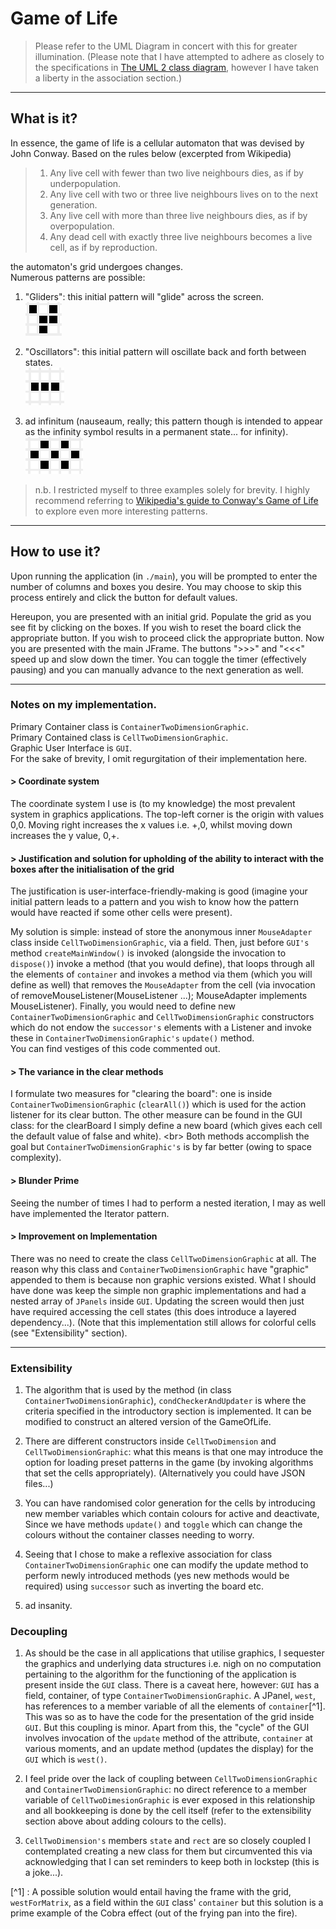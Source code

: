 
# Game of Life 


> Please refer to the UML Diagram in concert with this for greater illumination. 
(Please note that I have attempted to adhere as closely to the specifications in [The UML 2 class diagram](https://developer.ibm.com/articles/the-class-diagram/), however I have taken a liberty in the association section.)<br/> 

---

## What is it? 
In essence, the game of life is a cellular automaton that was devised by John Conway. Based on the rules below (excerpted from Wikipedia)

> 1. Any live cell with fewer than two live neighbours dies, as if by underpopulation. <br/>
> 2. Any live cell with two or three live neighbours lives on to the next generation. <br/>
> 3. Any live cell with more than three live neighbours dies, as if by overpopulation. <br/>
> 4. Any dead cell with exactly three live neighbours becomes a live cell, as if by reproduction. <br/>

the automaton's grid undergoes changes. <br/>
Numerous patterns are possible:
1. "Gliders": this initial pattern will "glide" across the screen. <br/>
![Glider](./images/Glider.png)

2. "Oscillators": this initial pattern will oscillate back and forth between states. <br/>
![Oscillator](./images/Oscillator.png)

3. ad infinitum (nauseaum, really; this pattern though is intended to appear as the infinity symbol results in a permanent state... for infinity). <br/>
![infinity](./images/Infinity.png)

> n.b. I restricted myself to three examples solely for brevity. I highly recommend referring to [Wikipedia's guide to Conway's 
Game of Life](https://en.wikipedia.org/wiki/Conway%27s_Game_of_Life) to explore even more interesting patterns. </br>

---

## How to use it? 
Upon running the application (in `./main`), you will be prompted to enter the number of columns and boxes you desire. You may choose 
to skip this process entirely and click the button for default values. <br/>

Hereupon, you are presented with an initial grid. Populate the grid as you see fit by clicking on the boxes. If you wish to reset the board click the appropriate button. If you wish to proceed click the appropriate button.
Now you are presented with the main JFrame. The buttons ">>>" and "<<<" speed up and slow down the timer. You can toggle the timer (effectively pausing) and you can manually 
advance to the next generation as well. 

---

### Notes on my implementation.
Primary Container class is `ContainerTwoDimensionGraphic`. <br/>
Primary Contained class is `CellTwoDimensionGraphic`. <br/>
Graphic User Interface is `GUI`. <br/>
For the sake of brevity, I omit regurgitation of their implementation here. 

#### \> Coordinate system
The coordinate system I use is (to my knowledge) the most prevalent system in graphics applications. The top-left corner is the origin with values 0,0. Moving right increases the x values i.e. +,0, whilst moving down increases the y value, 0,+.

#### \> Justification and solution for upholding of the ability to interact with the boxes after the initialisation of the grid 
The justification is user-interface-friendly-making is good (imagine your initial pattern leads to a pattern and you wish to know how the pattern would have reacted if some other cells were present).<br/>

My solution is simple: instead of store the anonymous inner `MouseAdapter` class inside `CellTwoDimensionGraphic`, via a field. 
Then, just before `GUI's` method `createMainWindow()` is invoked (alongside the invocation to `dispose()`) invoke a method (that you would define), that loops through all the elements of `container` and invokes a method via them (which you will define as well) that
removes the `MouseAdapter` from the cell (via invocation of removeMouseListener(MouseListener ...); MouseAdapter implements MouseListener). Finally, you would need to define new `ContainerTwoDimensionGraphic` and `CellTwoDimensionGraphic` constructors which do not
endow the `successor's` elements with a Listener and invoke these in `ContainerTwoDimensionGraphic's` `update()` method. <br/>
You can find vestiges of this code commented out. 

#### \> The variance in the clear methods
I formulate two measures for "clearing the board": one is inside `ContainerTwoDimensionGraphic` (`clearAll()`) which is used for the action listener for its clear button. 
The other measure can be found in the GUI class: for the clearBoard I simply define a new board (which gives each cell the default value of false and white). <br\>
Both methods accomplish the goal but `ContainerTwoDimensionGraphic's` is by far better (owing to space complexity).

#### \> Blunder Prime
Seeing the number of times I had to perform a nested iteration, I may as well have implemented the Iterator pattern. 

#### \> Improvement on Implementation
There was no need to create the class `CellTwoDimensionGraphic` at all. The reason why this class and `ContainerTwoDimensionGraphic` have 
"graphic" appended to them is because non graphic versions existed. What I should have done was keep the simple non graphic implementations 
and had a nested array of `JPanels` inside `GUI`. Updating the screen would then just have required accessing the cell states (this does introduce a layered dependency...).
(Note that this implementation still allows for colorful cells (see "Extensibility" section).

---
### Extensibility
1. The algorithm that is used by the method (in class `ContainerTwoDimensionGraphic`), `condCheckerAndUpdater` is where the criteria specified in the 
introductory section is implemented. It can be modified to construct an altered version of the GameOfLife. <br/>

2. There are different constructors inside `CellTwoDimension` and `CellTwoDimensionGraphic`: what this means is that one may introduce the option for loading preset
patterns in the game (by invoking algorithms that set the cells appropriately). (Alternatively you could have JSON files...)

3. You can have randomised color generation for the cells by introducing new member variables which contain colours for active and deactivate, 
Since we have methods `update()` and `toggle` which can change the colours without the container classes needing to worry.

4. Seeing that I chose to make a reflexive association for class `ContainerTwoDimensionGraphic` one can modify the update method to perform 
newly introduced methods (yes new methods would be required) using `successor` such as inverting the board etc. 

5. ad insanity. 

### Decoupling
1. As should be the case in all applications that utilise graphics, I sequester the graphics and underlying data structures i.e. nigh on no computation pertaining to the algorithm for the functioning of the application 
is present inside the `GUI` class. There is a caveat here, however: `GUI` has a field, container, of type `ContainerTwoDimensionGraphic`. A JPanel, `west`, has references to a member variable of all the elements of `container`[^1].
This was so as to have the code for the presentation of the grid inside `GUI`. But this coupling is minor. Apart from this, the "cycle" of the GUI involves invocation of the `update` method of the attribute, `container` at various moments, and an 
update method (updates the display) for the `GUI` which is `west()`.

2. I feel pride over the lack of coupling between `CellTwoDimensionGraphic` and `ContainerTwoDimensionGraphic`: no direct reference to a member variable of `CellTwoDimesionGraphic` is ever exposed in this relationship and all bookkeeping is done by the cell itself (refer to the extensibility section above about adding colours to the cells).

3. `CellTwoDimension's` members `state` and `rect` are so closely coupled I contemplated creating a new class for them but circumvented this via acknowledging that I can set reminders to keep both in lockstep (this is a joke...).

[^1] : A possible solution would entail having the frame with the grid, `westForMatrix`, as a field within the `GUI` class' `container` but this solution is a prime example of the Cobra effect (out of the frying pan into the fire).
